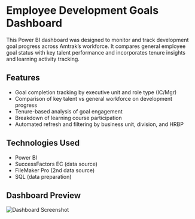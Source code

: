 # Employee Development Goals Dashboard
This Power BI dashboard was designed to monitor and track development goal progress across Amtrak’s workforce. It compares general employee goal status with key talent performance and incorporates tenure insights and learning activity tracking.
## Features
- Goal completion tracking by executive unit and role type (IC/Mgr)
- Comparison of key talent vs general workforce on development progress
- Tenure-based analysis of goal engagement
- Breakdown of learning course participation
- Automated refresh and filtering by business unit, division, and HRBP
## Technologies Used
- Power BI
- SuccessFactors EC (data source)
- FileMaker Pro (2nd data source)
- SQL (data preparation)
## Dashboard Preview
![Dashboard Screenshot](dashboard-overview.png)
